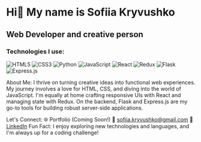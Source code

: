# Hi👋 My name is Sofiia Kryvushko
## Web Developer and creative person

### Technologies I use: 

![HTML5](https://img.shields.io/badge/html5-%23E34F26.svg?style=for-the-badge&logo=html5&logoColor=white)
![CSS3](https://img.shields.io/badge/css3-%231572B6.svg?style=for-the-badge&logo=css3&logoColor=white)
![Python](https://img.shields.io/badge/python-3670A0?style=for-the-badge&logo=python&logoColor=ffdd54)
![JavaScript](https://img.shields.io/badge/javascript-%23323330.svg?style=for-the-badge&logo=javascript&logoColor=%23F7DF1E)
![React](https://img.shields.io/badge/react-%2320232a.svg?style=for-the-badge&logo=react&logoColor=%2361DAFB)
![Redux](https://img.shields.io/badge/redux-%23593d88.svg?style=for-the-badge&logo=redux&logoColor=white)
![Flask](https://img.shields.io/badge/flask-%23000.svg?style=for-the-badge&logo=flask&logoColor=white)
![Express.js](https://img.shields.io/badge/express.js-%23404d59.svg?style=for-the-badge&logo=express&logoColor=%2361DAFB)

About Me:
I thrive on turning creative ideas into functional web experiences. My journey involves a love for HTML, CSS, and diving into the world of JavaScript. I'm equally at home crafting responsive UIs with React and managing state with Redux. On the backend, Flask and Express.js are my go-to tools for building robust server-side applications.

Let's Connect:
🌐 Portfolio (Coming Soon!)
📧 sofiia.kryvushko@gmail.com
💼 [LinkedIn]([https://www.github.com](https://www.linkedin.com/in/sofiia-kryvushko/) "LinkedIn profile")
Fun Fact:
I enjoy exploring new technologies and languages, and I'm always up for a coding challenge!

<!--
**KryvushkoSofiia/KryvushkoSofiia** is a ✨ _special_ ✨ repository because its `README.md` (this file) appears on your GitHub profile.

Here are some ideas to get you started:

- 🔭 I’m currently working on ...
- 🌱 I’m currently learning ...
- 👯 I’m looking to collaborate on ...
- 🤔 I’m looking for help with ...
- 💬 Ask me about ...
- 📫 How to reach me: ...
- 😄 Pronouns: ...
- ⚡ Fun fact: ...
-->
